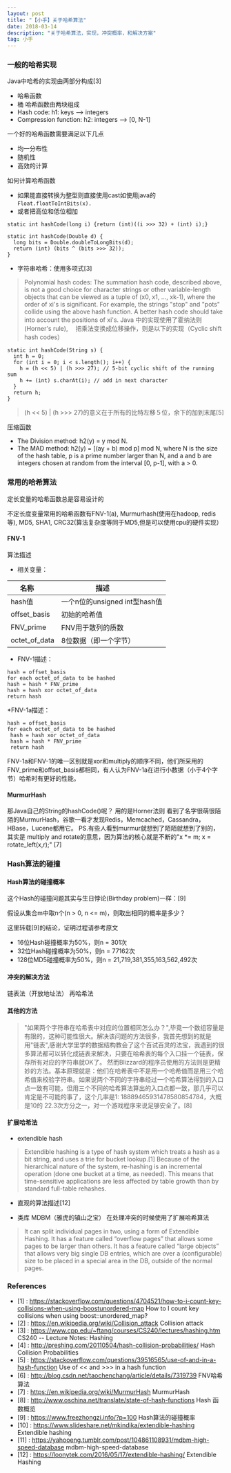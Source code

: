 ```yaml
---
layout: post
title: "【小手】关于哈希算法"
date: 2018-03-14 
description: "关于哈希算法，实现，冲突概率，和解决方案"
tag: 小手
---
```


### 一般的哈希实现
Java中哈希的实现由两部分构成[3]
* 哈希函数
* 桶
哈希函数由两块组成
* Hash code: h1: keys --> integers
* Compression function: h2: integers --> [0, N-1]

一个好的哈希函数需要满足以下几点
* 均一分布性
* 随机性
* 高效的计算

如何计算哈希函数
* 如果能直接转换为整型则直接使用cast如使用java的```Float.floatToIntBits(x).``` 
* 或者把高位和低位相加
```
static int hashCode(long i) {return (int)((i >>> 32) + (int) i);}

static int hashCode(Double d) {
  long bits = Double.doubleToLongBits(d);
  return (int) (bits ^ (bits >>> 32));
}
```
* 字符串哈希：使用多项式[3]
>Polynomial hash codes: The summation hash code, described above, is not a good choice for character strings or other variable-length objects that can be viewed as a tuple of (x0, x1, ..., xk-1), where the order of xi's is significant. For example, the strings "stop" and "pots" collide using the above hash function. A better hash code should take into account the positions of xi's.
 Java 中的实现使用了霍纳法则(Horner's rule),　 把乘法变换成位移操作，则是以下的实现（Cyclic shift hash codes）
```
static int hashCode(String s) {
  int h = 0;
  for (int i = 0; i < s.length(); i++) {
    h = (h << 5) | (h >>> 27); // 5-bit cyclic shift of the running sum
    h += (int) s.charAt(i); // add in next character
  }
  return h;
}
```
>(h << 5) | (h >>> 27)的意义在于所有的比特左移５位，余下的加到末尾[5]

压缩函数
* The Division method: h2(y) = y mod N.
* The MAD method: h2(y) = [(ay + b) mod p] mod N, where N is the size of the hash table, p is a prime number larger than N, and a and b are integers chosen at random from the interval [0, p-1], with a > 0.

### 常用的哈希算法
定长变量的哈希函数总是容易设计的

不定长度变量常用的哈希函数有FNV-1(a), Murmurhash(使用在hadoop, redis等), MD5, SHA1, CRC32(算法复杂度等同于MD5,但是可以使用cpu的硬件实现）

#### FNV-1
算法描述
* 相关变量：


| 名称        | 描述           | 
| ------------- | ------------- | 
|hash值| 一个n位的unsigned int型hash值|
|offset_basis| 初始的哈希值|
|FNV_prime| FNV用于散列的质数|
|octet_of_data|8位数据（即一个字节）|


* FNV-1描述：
```
hash = offset_basis
for each octet_of_data to be hashed
hash = hash * FNV_prime
hash = hash xor octet_of_data
return hash
```

*FNV-1a描述：
```
hash = offset_basis 
for each octet_of_data to be hashed
 hash = hash xor octet_of_data
 hash = hash * FNV_prime
 return hash
 ```
FNV-1a和FNV-1的唯一区别就是xor和multiply的顺序不同，他们所采用的FNV_prime和offset_basis都相同，有人认为FNV-1a在进行小数据（小于4个字节）哈希时有更好的性能。

#### MurmurHash
那Java自己的String的hashCode()呢？ 用的是Horner法则
看到了名字很萌很陌陌的MurmurHash，谷歌一看才发现Redis，Memcached，Cassandra，HBase，Lucene都用它。
PS.有些人看到murmur就想到了陌陌就想到了别的，其实是 multiply and rotate的意思，因为算法的核心就是不断的"x *= m; x = rotate_left(x,r);" [7]

### Hash算法的碰撞
#### Hash算法的碰撞概率
这个Hash的碰撞问题其实与生日悖论(Birthday problem)一样：[9]

假设从集合m中取n个(n > 0, n <= m)，则取出相同的概率是多少？

这里转载[9]的结论，证明过程请参考原文
* 16位Hash碰撞概率为50%，则n = 301次
* 32位Hash碰撞概率为50%，则n = 77162次
* 128位MD5碰撞概率为50%，则n = 21,719,381,355,163,562,492次

#### 冲突的解决方法
链表法（开放地址法）
再哈希法

#### 其他的方法
>"如果两个字符串在哈希表中对应的位置相同怎么办？",毕竟一个数组容量是有限的，这种可能性很大。解决该问题的方法很多，我首先想到的就是用"链表",感谢大学里学的数据结构教会了这个百试百灵的法宝，我遇到的很多算法都可以转化成链表来解决，只要在哈希表的每个入口挂一个链表，保存所有对应的字符串就OK了。
然而Blizzard的程序员使用的方法则是更精妙的方法。基本原理就是：他们在哈希表中不是用一个哈希值而是用三个哈希值来校验字符串。如果说两个不同的字符串经过一个哈希算法得到的入口点一致有可能，但用三个不同的哈希算法算出的入口点都一致，那几乎可以肯定是不可能的事了，这个几率是1: 18889465931478580854784，大概是10的 22.3次方分之一，对一个游戏程序来说足够安全了。[8]

#### 扩展哈希法
* extendible hash
>Extendible hashing is a type of hash system which treats a hash as a bit string, and uses a trie for bucket lookup.[1] Because of the hierarchical nature of the system, re-hashing is an incremental operation (done one bucket at a time, as needed). This means that time-sensitive applications are less affected by table growth than by standard full-table rehashes.

* 直观的算法描述[12]

* 类库 MDBM（雅虎的镇山之宝） 在处理冲突的时候使用了扩展哈希算法
>It can split individual pages in two, using a form of Extendible Hashing.
>It has a feature called “overflow pages” that allows some pages to be larger than others.
>It has a feature called “large objects” that allows very big single DB entries, which are over a (configurable) size to be placed in a special area in the DB, outside of the normal pages.

### References
* [1] : https://stackoverflow.com/questions/4704521/how-to-i-count-key-collisions-when-using-boostunordered-map How to I count key collisions when using boost::unordered_map?
* [2] : https://en.wikipedia.org/wiki/Collision_attack Collision attack
* [3] : https://www.cpp.edu/~ftang/courses/CS240/lectures/hashing.htm CS240 -- Lecture Notes: Hashing
* [4] : http://preshing.com/20110504/hash-collision-probabilities/ Hash Collision Probabilities
* [5] : https://stackoverflow.com/questions/39516565/use-of-and-in-a-hash-function Use of << and >>> in a hash function
* [6] : http://blog.csdn.net/taochenchang/article/details/7319739 FNV哈希算法
* [7] : https://en.wikipedia.org/wiki/MurmurHash MurmurHash
* [8] : http://www.oschina.net/translate/state-of-hash-functions Hash 函数概览 
* [9] : https://www.freezhongzi.info/?p=100 Hash算法的碰撞概率
* [10] : https://www.slideshare.net/mkindika/extendible-hashing Extendible hashing
* [11] : https://yahooeng.tumblr.com/post/104861108931/mdbm-high-speed-database mdbm-high-speed-database
* [12] : https://loonytek.com/2016/05/17/extendible-hashing/ Extendible Hashing
